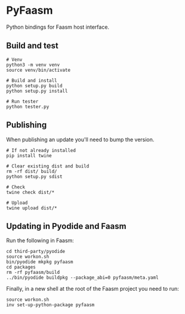 # PyFaasm

Python bindings for Faasm host interface.

## Build and test

```
# Venv
python3 -m venv venv
source venv/bin/activate

# Build and install
python setup.py build
python setup.py install

# Run tester
python tester.py
```

## Publishing

When publishing an update you'll need to bump the version.

```
# If not already installed
pip install twine

# Clear existing dist and build
rm -rf dist/ build/
python setup.py sdist

# Check
twine check dist/*

# Upload
twine upload dist/*
```

## Updating in Pyodide and Faasm

Run the following in Faasm:

```
cd third-party/pyodide
source workon.sh
bin/pyodide mkpkg pyfaasm
cd packages
rm -rf pyfaasm/build
../bin/pyodide buildpkg --package_abi=0 pyfaasm/meta.yaml
```
 
Finally, in a new shell at the root of the Faasm project you need to run:
 
```
source workon.sh
inv set-up-python-package pyfaasm
```
